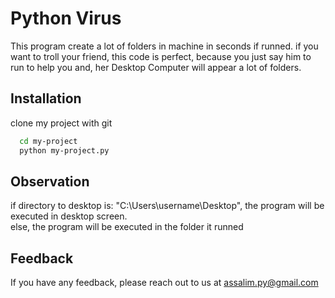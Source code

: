 
# Python Virus

This program create a lot of folders in machine in seconds if runned.
if you want to troll your friend, this code is perfect, because you just say him to run to help you and, her Desktop Computer will appear a lot of folders.


## Installation

clone my project with git

```bash
  cd my-project
  python my-project.py
```

## Observation

if directory to desktop is: "C:\Users\username\Desktop", the program will be executed in desktop screen.<br>
else, the program will be executed in the folder it runned
    
## Feedback

If you have any feedback, please reach out to us at assalim.py@gmail.com
